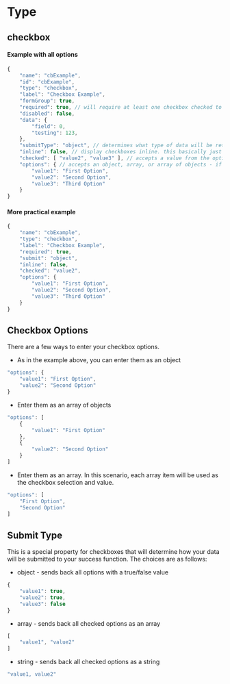 # Type #
## checkbox ##

#### Example with all options ####

```javascript
{
    "name": "cbExample",
    "id": "cbExample",
    "type": "checkbox",
    "label": "Checkbox Example",
    "formGroup": true,
    "required": true, // will require at least one checkbox checked to be valid
    "disabled": false,
    "data": {
        "field": 0,
        "testing": 123,
    },
    "submitType": "object", // determines what type of data will be returned on submit (object, array, or string)
    "inline": false, // display checkboxes inline. this basically just changes the bootstrap layout for checkbox controls
    "checked": [ "value2", "value3" ], // accepts a value from the options below. can be a string or an array of options
    "options": { // accepts an object, array, or array of objects - if you specify an array, each value will populate the text value and value attribute
        "value1": "First Option",
        "value2": "Second Option",
        "value3": "Third Option"
    }
}
```

#### More practical example ####

```javascript
{
    "name": "cbExample",
    "type": "checkbox",
    "label": "Checkbox Example",
    "required": true,
    "submit": "object",
    "inline": false,
    "checked": "value2",
    "options": {
        "value1": "First Option",
        "value2": "Second Option",
        "value3": "Third Option"
    }
}
```

## Checkbox Options ##

There are a few ways to enter your checkbox options.

- As in the example above, you can enter them as an object

```javascript
"options": {
    "value1": "First Option",
    "value2": "Second Option"
}
```

- Enter them as an array of objects

```javascript
"options": [
    {
        "value1": "First Option"
    },
    {
        "value2": "Second Option"
    }
]
```

- Enter them as an array. In this scenario, each array item will be used as the checkbox selection and value.

```javascript
"options": [
    "First Option",
    "Second Option"
]
```

## Submit Type ##

This is a special property for checkboxes that will determine how your data will be submitted to your success function. The choices are as follows:

- object - sends back all options with a true/false value

```javascript
{
    "value1": true,
    "value2": true,
    "value3": false
}
```

 - array - sends back all checked options as an array

```javascript
[
    "value1", "value2"
]
```

- string - sends back all checked options as a string

```javascript
"value1, value2"
```

